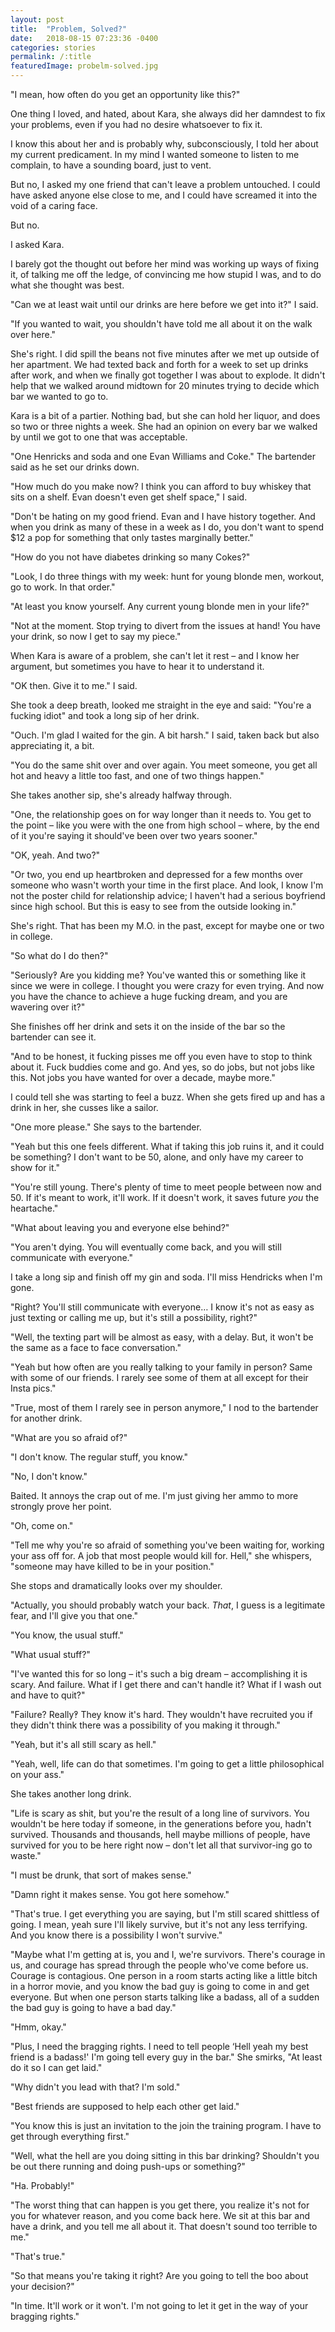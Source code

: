 ```yaml
---
layout: post
title:  "Problem, Solved?"
date:   2018-08-15 07:23:36 -0400
categories: stories
permalink: /:title
featuredImage: probelm-solved.jpg
---
```


"I mean, how often do you get an opportunity like this?"

One thing I loved, and hated, about Kara, she always did her damndest to fix your problems, even if you had no desire whatsoever to fix it.

I know this about her and is probably why, subconsciously, I told her about my current predicament. In my mind I wanted someone to listen to me complain, to have a sounding board, just to vent. 

But no, I asked my one friend that can't leave a problem untouched. I could have asked anyone else close to me, and I could have screamed it into the void of a caring face.

But no.

I asked Kara. 

I barely got the thought out before her mind was working up ways of fixing it, of talking me off the ledge, of convincing me how stupid I was, and to do what she thought was best. 

"Can we at least wait until our drinks are here before we get into it?" I said.

"If you wanted to wait, you shouldn't have told me all about it on the walk over here."

She's right. I did spill the beans not five minutes after we met up outside of her apartment. We had texted back and forth for a week to set up drinks after work, and when we finally got together I was about to explode. It didn't help that we walked around midtown for 20 minutes trying to decide which bar we wanted to go to. 

Kara is a bit of a partier. Nothing bad, but she can hold her liquor, and does so two or three nights a week. She had an opinion on every bar we walked by until we got to one that was acceptable.

"One Henricks and soda and one Evan Williams and Coke." The bartender said as he set our drinks down.

"How much do you make now? I think you can afford to buy whiskey that sits on a shelf. Evan doesn't even get shelf space," I said. 

"Don't be hating on my good friend. Evan and I have history together. And when you drink as many of these in a week as I do, you don't want to spend $12 a pop for something that only tastes marginally better."

"How do you not have diabetes drinking so many Cokes?" 

"Look, I do three things with my week: hunt for young blonde men, workout, go to work. In that order."

"At least you know yourself. Any current young blonde men in your life?"

"Not at the moment. Stop trying to divert from the issues at hand! You have your drink, so now I get to say my piece."

When Kara is aware of a problem, she can't let it rest – and I know her argument, but sometimes you have to hear it to understand it.

"OK then. Give it to me." I said.

She took a deep breath, looked me straight in the eye and said: "You're a fucking idiot" and took a long sip of her drink.

"Ouch. I'm glad I waited for the gin. A bit harsh." I said, taken back but also appreciating it, a bit.

"You do the same shit over and over again. You meet someone, you get all hot and heavy a little too fast, and one of two things happen."

She takes another sip, she's already halfway through.

"One, the relationship goes on for way longer than it needs to. You get to the point – like you were with the one from high school – where, by the end of it you're saying it should've been over two years sooner."

"OK, yeah. And two?"

"Or two, you end up heartbroken and depressed for a few months over someone who wasn't worth your time in the first place. And look, I know I'm not the poster child for relationship advice; I haven't had a serious boyfriend since high school. But this is easy to see from the outside looking in."

She's right. That has been my M.O. in the past, except for maybe one or two in college. 

"So what do I do then?"

"Seriously‽ Are you kidding me‽ You've wanted this or something like it since we were in college. I thought you were crazy for even trying. And now you have the chance to achieve a huge fucking dream, and you are wavering over it?"

She finishes off her drink and sets it on the inside of the bar so the bartender can see it. 

"And to be honest, it fucking pisses me off you even have to stop to think about it. Fuck buddies come and go. And yes, so do jobs, but not jobs like this. Not jobs you have wanted for over a decade, maybe more."

I could tell she was starting to feel a buzz. When she gets fired up and has a drink in her, she cusses like a sailor. 

"One more please." She says to the bartender.

"Yeah but this one feels different. What if taking this job ruins it, and it could be something? I don't want to be 50, alone, and only have my career to show for it."

"You're still young. There's plenty of time to meet people between now and 50. If it's meant to work, it'll work. If it doesn't work, it saves future <i>you</i> the heartache."

"What about leaving you and everyone else behind?"

"You aren't dying. You will eventually come back, and you will still communicate with everyone."

I take a long sip and finish off my gin and soda. I'll miss Hendricks when I'm gone.

"Right? You'll still communicate with everyone… I know it's not as easy as just texting or calling me up, but it's still a possibility, right?"

"Well, the texting part will be almost as easy, with a delay. But, it won't be the same as a face to face conversation." 

"Yeah but how often are you really talking to your family in person? Same with some of our friends. I rarely see some of them at all except for their Insta pics."

"True, most of them I rarely see in person anymore," I nod to the bartender for another drink.

"What are you so afraid of?"

"I don't know. The regular stuff, you know."

"No, I don't know."

Baited. It annoys the crap out of me. I'm just giving her ammo to more strongly prove her point. 

"Oh, come on."

"Tell me why you're so afraid of something you've been waiting for, working your ass off for. A job that most people would kill for. Hell," she whispers, "someone may have killed to be in your position."

She stops and dramatically looks over my shoulder.

"Actually, you should probably watch your back. <i>That</i>, I guess is a legitimate fear, and I'll give you that one."

"You know, the usual stuff."

"What usual stuff?" 

"I've wanted this for so long – it's such a big dream – accomplishing it is scary. And failure. What if I get there and can't handle it? What if I wash out and have to quit?"

"Failure? Really‽ They know it's hard. They wouldn't have recruited you if they didn't think there was a possibility of you making it through."

"Yeah, but it's all still scary as hell."

"Yeah, well, life can do that sometimes. I'm going to get a little philosophical on your ass." 

She takes another long drink.

"Life is scary as shit, but you're the result of a long line of survivors. You wouldn't be here today if someone, in the generations before you, hadn't survived. Thousands and thousands, hell maybe millions of people, have survived for you to be here right now – don't let all that survivor-ing go to waste."

"I must be drunk, that sort of makes sense."

"Damn right it makes sense. You got here somehow."

"That's true. I get everything you are saying, but I'm still scared shittless of going. I mean, yeah sure I'll likely survive, but it's not any less terrifying. And you know there is a possibility I won't survive."

"Maybe what I'm getting at is, you and I, we're survivors. There's courage in us, and courage has spread through the people who've come before us. Courage is contagious. One person in a room starts acting like a little bitch in a horror movie, and you know the bad guy is going to come in and get everyone. But when one person starts talking like a badass, all of a sudden the bad guy is going to have a bad day."

"Hmm, okay."

"Plus, I need the bragging rights. I need to tell people ‘Hell yeah my best friend is a badass!' I'm going tell every guy in the bar." She smirks, "At least do it so I can get laid."

"Why didn't you lead with that? I'm sold."

"Best friends are supposed to help each other get laid."

"You know this is just an invitation to the join the training program. I have to get through everything first."

"Well, what the hell are you doing sitting in this bar drinking? Shouldn't you be out there running and doing push-ups or something?"

"Ha. Probably!"

"The worst thing that can happen is you get there, you realize it's not for you for whatever reason, and you come back here. We sit at this bar and have a drink, and you tell me all about it. That doesn't sound too terrible to me."

"That's true."

 "So that means you're taking it right? Are you going to tell the boo about your decision?" 

"In time. It'll work or it won't. I'm not going to let it get in the way of your bragging rights."
<br /><br /><br />
